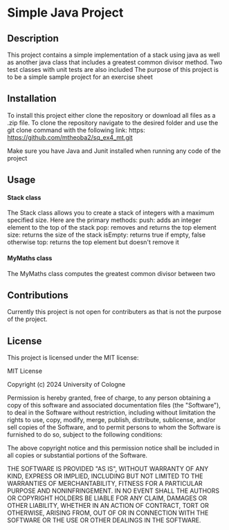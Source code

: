 # Simple Java Project

## Description

This project contains a simple implementation of a stack using java as well as another java class that includes a greatest common divisor method.
Two test classes with unit tests are also included
The purpose of this project is to be a simple sample project for an exercise sheet

## Installation 

To install this project either clone the repository or download all files as a .zip file.
To clone the repository navigate to the desired folder and use the git clone command with the following link:
https: https://github.com/mtheoba2/sq_ex4_mt.git

Make sure you have Java and Junit installed when running any code of the project

## Usage 

#### Stack class
The Stack class allows you to create a stack of integers with a maximum specified size. Here are the primary methods:
push: adds an integer element to the top of the stack
pop: removes and returns the top element 
size: returns the size of the stack
isEmpty: returns true if empty, false otherwise
top: returns the top element but doesn't remove it

#### MyMaths class

The MyMaths class computes the greatest common divisor between two 



## Contributions

Currently this project is not open for contributers as that is not the purpose of the project.

## License

This project is licensed under the MIT license:

MIT License

Copyright (c) 2024 University of Cologne

Permission is hereby granted, free of charge, to any person obtaining a copy
of this software and associated documentation files (the "Software"), to deal
in the Software without restriction, including without limitation the rights
to use, copy, modify, merge, publish, distribute, sublicense, and/or sell
copies of the Software, and to permit persons to whom the Software is
furnished to do so, subject to the following conditions:

The above copyright notice and this permission notice shall be included in all
copies or substantial portions of the Software.

THE SOFTWARE IS PROVIDED "AS IS", WITHOUT WARRANTY OF ANY KIND, EXPRESS OR
IMPLIED, INCLUDING BUT NOT LIMITED TO THE WARRANTIES OF MERCHANTABILITY,
FITNESS FOR A PARTICULAR PURPOSE AND NONINFRINGEMENT. IN NO EVENT SHALL THE
AUTHORS OR COPYRIGHT HOLDERS BE LIABLE FOR ANY CLAIM, DAMAGES OR OTHER
LIABILITY, WHETHER IN AN ACTION OF CONTRACT, TORT OR OTHERWISE, ARISING FROM,
OUT OF OR IN CONNECTION WITH THE SOFTWARE OR THE USE OR OTHER DEALINGS IN THE
SOFTWARE.







